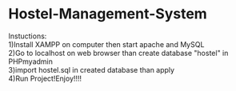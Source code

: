 # Hostel-Management-System

Instuctions:  
1)Install XAMPP on computer then start apache and MySQL  
2)Go to localhost on web browser than create database "hostel" in PHPmyadmin  
3)import hostel.sql in created database than apply  
4)Run Project!Enjoy!!!!  
